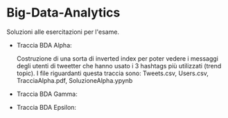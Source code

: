 # Big-Data-Analytics

Soluzioni alle esercitazioni per l'esame.

- Traccia BDA Alpha:

    Costruzione di una sorta di inverted index per poter vedere i messaggi degli utenti di tweetter che hanno usato i 3 hashtags più utilizzati (trend topic). I file riguardanti questa traccia sono: Tweets.csv, Users.csv, TracciaAlpha.pdf, SoluzioneAlpha.ypynb 

- Traccia BDA Gamma:

- Traccia BDA Epsilon:
